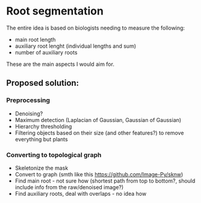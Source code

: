 # Root segmentation
The entire idea is based on biologists needing to measure the following:
 * main root length
 * auxiliary root lenght (individual lengths and sum)
 * number of auxiliary roots

These are the main aspects I would aim for.

## Proposed solution:
### Preprocessing
 * Denoising?
 * Maximum detection (Laplacian of Gaussian, Gaussian of Gaussian)
 * Hierarchy thresholding
 * Filtering objects based on their size (and other features?) to remove everything but plants
### Converting to topological graph
 * Skeletonize the mask
 * Convert to graph (smth like this https://github.com/Image-Py/sknw)
 * Find main root - not sure how (shortest path from top to bottom?, should include info from the raw/denoised image?)
 * Find auxiliary roots, deal with overlaps - no idea how

